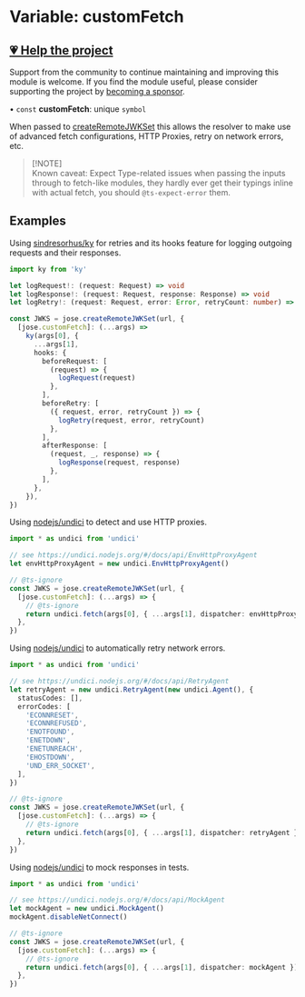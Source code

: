 # Variable: customFetch

## [💗 Help the project](https://github.com/sponsors/panva)

Support from the community to continue maintaining and improving this module is welcome. If you find the module useful, please consider supporting the project by [becoming a sponsor](https://github.com/sponsors/panva).

• `const` **customFetch**: unique `symbol`

When passed to [createRemoteJWKSet](../functions/createRemoteJWKSet.md) this allows the resolver
to make use of advanced fetch configurations, HTTP Proxies, retry on network errors, etc.

> [!NOTE]\
> Known caveat: Expect Type-related issues when passing the inputs through to fetch-like modules,
> they hardly ever get their typings inline with actual fetch, you should `@ts-expect-error` them.

## Examples

Using [sindresorhus/ky](https://github.com/sindresorhus/ky) for retries and its hooks feature for
logging outgoing requests and their responses.

```ts
import ky from 'ky'

let logRequest!: (request: Request) => void
let logResponse!: (request: Request, response: Response) => void
let logRetry!: (request: Request, error: Error, retryCount: number) => void

const JWKS = jose.createRemoteJWKSet(url, {
  [jose.customFetch]: (...args) =>
    ky(args[0], {
      ...args[1],
      hooks: {
        beforeRequest: [
          (request) => {
            logRequest(request)
          },
        ],
        beforeRetry: [
          ({ request, error, retryCount }) => {
            logRetry(request, error, retryCount)
          },
        ],
        afterResponse: [
          (request, _, response) => {
            logResponse(request, response)
          },
        ],
      },
    }),
})
```

Using [nodejs/undici](https://github.com/nodejs/undici) to detect and use HTTP proxies.

```ts
import * as undici from 'undici'

// see https://undici.nodejs.org/#/docs/api/EnvHttpProxyAgent
let envHttpProxyAgent = new undici.EnvHttpProxyAgent()

// @ts-ignore
const JWKS = jose.createRemoteJWKSet(url, {
  [jose.customFetch]: (...args) => {
    // @ts-ignore
    return undici.fetch(args[0], { ...args[1], dispatcher: envHttpProxyAgent }) // prettier-ignore
  },
})
```

Using [nodejs/undici](https://github.com/nodejs/undici) to automatically retry network errors.

```ts
import * as undici from 'undici'

// see https://undici.nodejs.org/#/docs/api/RetryAgent
let retryAgent = new undici.RetryAgent(new undici.Agent(), {
  statusCodes: [],
  errorCodes: [
    'ECONNRESET',
    'ECONNREFUSED',
    'ENOTFOUND',
    'ENETDOWN',
    'ENETUNREACH',
    'EHOSTDOWN',
    'UND_ERR_SOCKET',
  ],
})

// @ts-ignore
const JWKS = jose.createRemoteJWKSet(url, {
  [jose.customFetch]: (...args) => {
    // @ts-ignore
    return undici.fetch(args[0], { ...args[1], dispatcher: retryAgent }) // prettier-ignore
  },
})
```

Using [nodejs/undici](https://github.com/nodejs/undici) to mock responses in tests.

```ts
import * as undici from 'undici'

// see https://undici.nodejs.org/#/docs/api/MockAgent
let mockAgent = new undici.MockAgent()
mockAgent.disableNetConnect()

// @ts-ignore
const JWKS = jose.createRemoteJWKSet(url, {
  [jose.customFetch]: (...args) => {
    // @ts-ignore
    return undici.fetch(args[0], { ...args[1], dispatcher: mockAgent }) // prettier-ignore
  },
})
```
